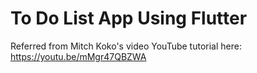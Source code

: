# To Do List App Using Flutter

Referred from Mitch Koko's video
YouTube tutorial here: https://youtu.be/mMgr47QBZWA


